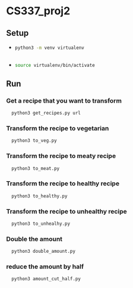 # CS337_proj2

## Setup
* ```sh
  python3 -m venv virtualenv
 
* ```sh
  source virtualenv/bin/activate
  
## Run

### Get a recipe that you want to transform
```sh
  python3 get_recipes.py url
```  
  
### Transform the recipe to vegetarian
```sh
  python3 to_veg.py
```

### Transform the recipe to meaty recipe
```sh
  python3 to_meat.py
```

### Transform the recipe to healthy recipe
```sh
  python3 to_healthy.py
```

### Transform the recipe to unhealthy recipe
```sh
  python3 to_unhealhy.py
```

### Double the amount
```sh
  python3 double_amount.py
```

### reduce the amount by half
```sh
  python3 amount_cut_half.py
```
